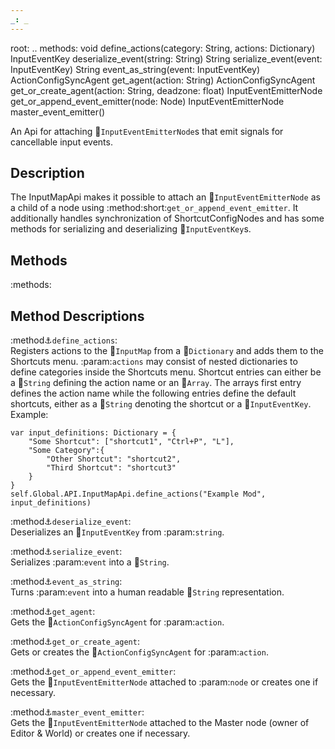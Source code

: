 ```yaml
---
_: _
---
```

root: ..
methods:    void define_actions(category: String, actions: Dictionary)
            InputEventKey deserialize_event(string: String)
            String serialize_event(event: InputEventKey)
            String event_as_string(event: InputEventKey)
            ActionConfigSyncAgent get_agent(action: String)
            ActionConfigSyncAgent get_or_create_agent(action: String, deadzone: float)
            InputEventEmitterNode get_or_append_event_emitter(node: Node)
            InputEventEmitterNode master_event_emitter()

An Api for attaching :link:`InputEventEmitterNode`s that emit signals for cancellable input events.

## Description

The InputMapApi makes it possible to attach an :link:`InputEventEmitterNode` as a child of a node using :method:short:`get_or_append_event_emitter`. It additionally handles synchronization of ShortcutConfigNodes and has some methods for serializing and deserializing :link:`InputEventKey`s.

## Methods

:methods:

## Method Descriptions

:method:anchor:`define_actions`: <br>
<span class="indent">
Registers actions to the :link:`InputMap` from a :link:`Dictionary` and adds them to the Shortcuts menu. :param:`actions` may consist of nested dictionaries to define categories inside the Shortcuts menu. Shortcut entries can either be a :link:`String` defining the action name or an :link:`Array`. The arrays first entry defines the action name while the following entries define the default shortcuts, either as a :link:`String` denoting the shortcut or a :link:`InputEventKey`.
Example:

```gdscript
var input_definitions: Dictionary = {
    "Some Shortcut": ["shortcut1", "Ctrl+P", "L"],
    "Some Category":{
        "Other Shortcut": "shortcut2",
        "Third Shortcut": "shortcut3"
    }
}
self.Global.API.InputMapApi.define_actions("Example Mod", input_definitions)
```
</span>

:method:anchor:`deserialize_event`: <br>
<span class="indent">
Deserializes an :link:`InputEventKey` from :param:`string`.
</span>

:method:anchor:`serialize_event`: <br>
<span class="indent">
Serializes :param:`event` into a :link:`String`.
</span>

:method:anchor:`event_as_string`: <br>
<span class="indent">
Turns :param:`event` into a human readable :link:`String` representation.
</span>

:method:anchor:`get_agent`: <br>
<span class="indent">
Gets the :link:`ActionConfigSyncAgent` for :param:`action`.
</span>

:method:anchor:`get_or_create_agent`: <br>
<span class="indent">
Gets or creates the :link:`ActionConfigSyncAgent` for :param:`action`.
</span>

:method:anchor:`get_or_append_event_emitter`: <br>
<span class="indent">
Gets the :link:`InputEventEmitterNode` attached to :param:`node` or creates one if necessary.
</span>

:method:anchor:`master_event_emitter`: <br>
<span class="indent">
Gets the :link:`InputEventEmitterNode` attached to the Master node (owner of Editor & World) or creates one if necessary.
</span>